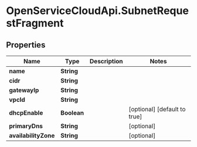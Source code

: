 # OpenServiceCloudApi.SubnetRequestFragment

## Properties

Name | Type | Description | Notes
------------ | ------------- | ------------- | -------------
**name** | **String** |  | 
**cidr** | **String** |  | 
**gatewayIp** | **String** |  | 
**vpcId** | **String** |  | 
**dhcpEnable** | **Boolean** |  | [optional] [default to true]
**primaryDns** | **String** |  | [optional] 
**availabilityZone** | **String** |  | [optional] 


